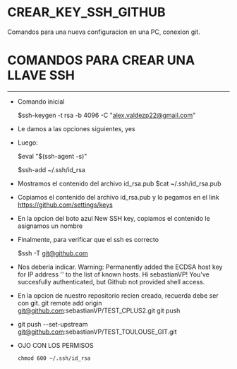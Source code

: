 # CREAR_KEY_SSH_GITHUB
Comandos para una nueva configuracion en una PC, conexion git.

# COMANDOS PARA CREAR UNA LLAVE SSH

---

- Comando inicial
    
    $ssh-keygen -t rsa -b 4096 -C "[alex.valdezp22@gmail.com](mailto:alex.valdezp22@gmail.com)"
    
- Le damos a las opciones siguientes, yes
- Luego:
    
    $eval "$(ssh-agent -s)"
    
    $ssh-add ~/.ssh/id_rsa
    
- Mostramos el contenido del archivo id_rsa.pub
$cat ~/.ssh/id_rsa.pub
- Copiamos el contenido del archivo id_rsa.pub y lo pegamos en el link
https://github.com/settings/keys
- En la opcion del boto azul New SSH key, copiamos el contenido le asignamos un nombre
- Finalmente, para verificar que el ssh es correcto
    
    $ssh -T [git@github.com](mailto:git@github.com)
    
- Nos deberia indicar.
Warning: Permanently added the ECDSA host key for IP address '' to the list of known hosts.
Hi sebastianVP! You've succesfully authenticated, but Github not provided shell access.
- En la opcion de nuestro repositorio recien creado, recuerda debe ser con git.
git remote add origin [git@github.com](mailto:git@github.com):sebastianVP/TEST_CPLUS2.git
git push
- git push --set-upstream [git@github.com](mailto:git@github.com):sebastianVP/TEST_TOULOUSE_GIT.git
- OJO CON LOS PERMISOS
    
    `chmod 600 ~/.ssh/id_rsa`
